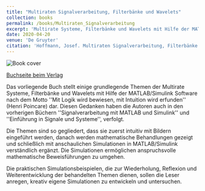 ```yaml
---
title: "Multiraten Signalverarbeitung, Filterbänke und Wavelets"
collection: books
permalink: /books/Multiraten_Signalverarbeitung
excerpt: 'Multirate Systeme, Filterbänke und Wavelets mit Hilfe der MATLAB/Simulink Software.'
date: 2020-04-20
venue: 'De Gruyter'
citation: 'Hoffmann, Josef. Multiraten Signalverarbeitung, Filterbänke und Wavelets: verständlich erläutert mit MATLAB/Simulink. Germany: De Gruyter, 2020.'
---
```


![Book cover](https://uwedeportivo.github.io/josef/images/570055.png)

[Buchseite beim Verlag](https://www.degruyter.com/view/title/570055)

Das vorliegende Buch stellt einige grundlegende Themen der Multirate Systeme, Filterbänke und Wavelets mit Hilfe
 der MATLAB/Simulink Software nach dem Motto ''Mit Logik wird bewiesen, mit Intuition wird erfunden'' (Henri Poincare)
  dar. Diesen Gedanken haben die Autoren auch in den vorherigen Büchern ''Signalverarbeitung mit MATLAB und Simulink''
   und ''Einführung in Signale und Systeme'', verfolgt.

Die Themen sind so gegliedert, dass sie zuerst intuitiv mit Bildern eingeführt werden, danach werden mathematische 
Behandlungen gezeigt und schließlich mit anschaulichen Simulationen in MATLAB/Simulink verständlich ergänzt. 
Die Simulationen ermöglichen anspruchsvolle mathematische Beweisführungen zu umgehen.

Die praktischen Simulationsbeispielen, die zur Wiederholung, Reflexion und Weiterentwicklung der behandelten 
Themen dienen, sollen die Leser anregen, kreativ eigene Simulationen zu entwickeln und untersuchen.

